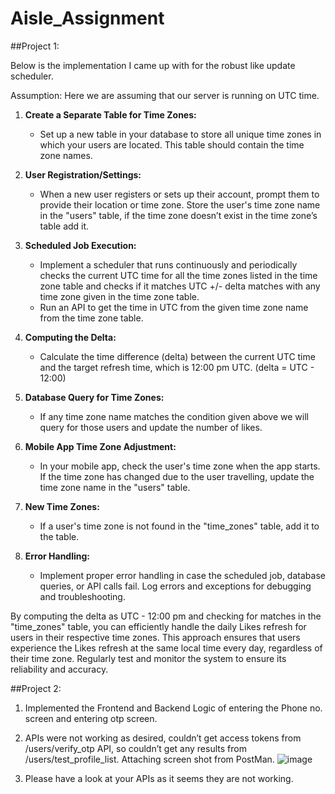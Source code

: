 # Aisle_Assignment

##Project 1:

Below is the implementation I came up with for the robust like update scheduler.

Assumption: Here we are assuming that our server is running on UTC time.

1. **Create a Separate Table for Time Zones:**
   - Set up a new table in your database to store all unique time zones in which your users are located. This table should contain the time zone names.

2. **User Registration/Settings:**
   - When a new user registers or sets up their account, prompt them to provide their location or time zone. Store the user's time zone name in the "users" table, if the time zone doesn’t exist in the time zone’s table add it.

3. **Scheduled Job Execution:**
   - Implement a scheduler that runs continuously and periodically checks the current UTC time for all the time zones listed in the time zone table and checks if it matches UTC +/- delta matches with any time zone given in the time zone table. 
   - Run an API to get the time in UTC from the given time zone name from the time zone table.

4. **Computing the Delta:**
   - Calculate the time difference (delta) between the current UTC time and the target refresh time, which is 12:00 pm UTC. (delta = UTC - 12:00)

5. **Database Query for Time Zones:**	
   - If any time zone name matches the condition given above we will query for those users and update the number of likes.

6. **Mobile App Time Zone Adjustment:**
   - In your mobile app, check the user's time zone when the app starts. If the time zone has changed due to the user travelling, update the time zone name in the "users" table.

7. **New Time Zones:**
    - If a user's time zone is not found in the "time_zones" table, add it to the table.

8. **Error Handling:**
    - Implement proper error handling in case the scheduled job, database queries, or API calls fail. Log errors and exceptions for debugging and troubleshooting.

By computing the delta as UTC - 12:00 pm and checking for matches in the "time_zones" table, you can efficiently handle the daily Likes refresh for users in their respective time zones. This approach ensures that users experience the Likes refresh at the same local time every day, regardless of their time zone. Regularly test and monitor the system to ensure its reliability and accuracy.


##Project 2:

1. Implemented the Frontend and Backend Logic of entering the Phone no. screen and entering otp screen.
2. APIs were not working as desired, couldn’t get access tokens from /users/verify_otp API, so couldn’t get any results from /users/test_profile_list. Attaching screen shot from PostMan.
![image](https://github.com/YashDahat/Aisle_Assignment/assets/52702216/5d68cd30-8d58-4870-9655-9e32294f55c3)

3. Please have a look at your APIs as it seems they are not working.

